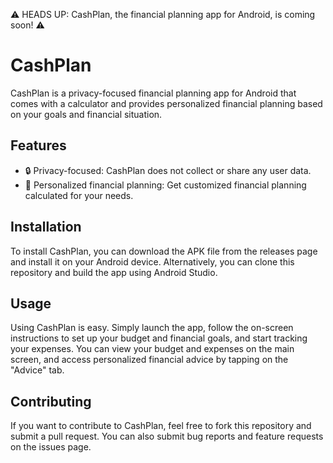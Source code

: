 ⚠️  HEADS UP: CashPlan, the financial planning app for Android, is coming soon! ⚠️ 

# CashPlan

CashPlan is a privacy-focused financial planning app for Android that comes with a calculator and provides personalized financial planning based on your goals and financial situation. 

## Features
- 🔒 Privacy-focused: CashPlan does not collect or share any user data.
- 🤝 Personalized financial planning: Get customized financial planning calculated for your needs.

## Installation
To install CashPlan, you can download the APK file from the releases page and install it on your Android device. Alternatively, you can clone this repository and build the app using Android Studio.

## Usage
Using CashPlan is easy. Simply launch the app, follow the on-screen instructions to set up your budget and financial goals, and start tracking your expenses. You can view your budget and expenses on the main screen, and access personalized financial advice by tapping on the "Advice" tab.

## Contributing
If you want to contribute to CashPlan, feel free to fork this repository and submit a pull request. You can also submit bug reports and feature requests on the issues page.
